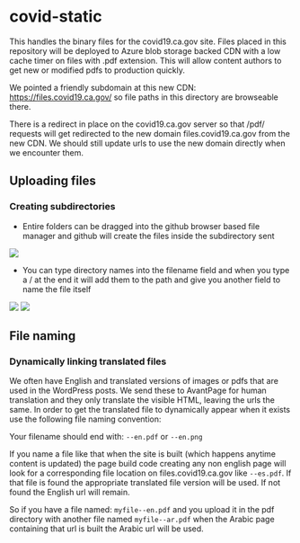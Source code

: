# covid-static

This handles the binary files for the covid19.ca.gov site. Files placed in this repository will be deployed to Azure blob storage backed CDN with a low cache timer on files with .pdf extension. This will allow content authors to get new or modified pdfs to production quickly.

We pointed a friendly subdomain at this new CDN: https://files.covid19.ca.gov/ so file paths in this directory are browseable there. 

There is a redirect in place on the covid19.ca.gov server so that /pdf/ requests will get redirected to the new domain files.covid19.ca.gov from the new CDN. We should still update urls to use the new domain directly when we encounter them.

## Uploading files

### Creating subdirectories

- Entire folders can be dragged into the github browser based file manager and github will create the files inside the subdirectory sent

<img src="readme/drag-dirs.png">

- You can type directory names into the filename field and when you type a / at the end it will add them to the path and give you another field to name the file itself

<img src="readme/typing-directories-1.png">
<img src="readme/typing-directories-2.png">

## File naming

### Dynamically linking translated files

We often have English and translated versions of images or pdfs that are used in the WordPress posts. We send these to AvantPage for human translation and they only translate the visible HTML, leaving the urls the same. In order to get the translated file to dynamically appear when it exists use the following file naming convention:

Your filename should end with: ```--en.pdf``` or ```--en.png```

If you name a file like that when the site is built (which happens anytime content is updated) the page build code creating any non english page will look for a corresponding file location on files.covid19.ca.gov like ```--es.pdf```. If that file is found the appropriate translated file version will be used. If not found the English url will remain.


So if you have a file named: ```myfile--en.pdf``` and you upload it in the pdf directory with another file named ```myfile--ar.pdf``` when the Arabic page containing that url is built the Arabic url will be used.
